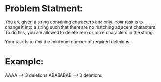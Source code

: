 # Problem Statment:
You are given a string containing characters  and  only. Your task is to change it into a string such that there are no matching adjacent characters. To do this, you are allowed to delete zero or more characters in the string.

Your task is to find the minimum number of required deletions.

# Example:
AAAA --> 3 deletions
ABABABAB --> 0 deletions
